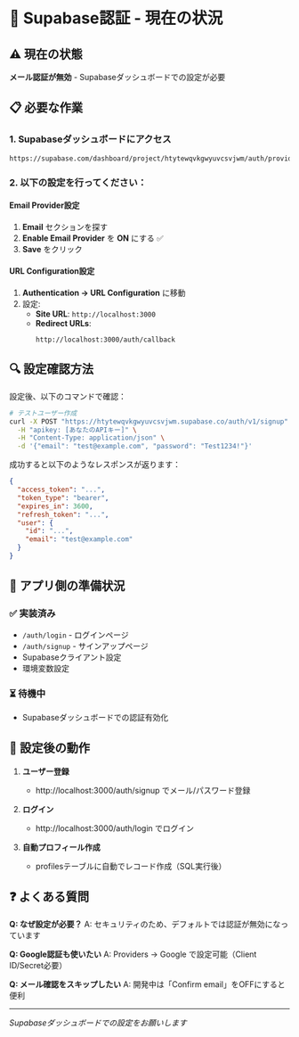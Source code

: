 # 🔐 Supabase認証 - 現在の状況

## ⚠️ 現在の状態
**メール認証が無効** - Supabaseダッシュボードでの設定が必要

## 📋 必要な作業

### 1. Supabaseダッシュボードにアクセス
```
https://supabase.com/dashboard/project/htytewqvkgwyuvcsvjwm/auth/providers
```

### 2. 以下の設定を行ってください：

#### Email Provider設定
1. **Email** セクションを探す
2. **Enable Email Provider** を **ON** にする ✅
3. **Save** をクリック

#### URL Configuration設定
1. **Authentication → URL Configuration** に移動
2. 設定:
   - **Site URL**: `http://localhost:3000`
   - **Redirect URLs**: 
     ```
     http://localhost:3000/auth/callback
     ```

## 🔍 設定確認方法

設定後、以下のコマンドで確認：
```bash
# テストユーザー作成
curl -X POST "https://htytewqvkgwyuvcsvjwm.supabase.co/auth/v1/signup" \
  -H "apikey: [あなたのAPIキー]" \
  -H "Content-Type: application/json" \
  -d '{"email": "test@example.com", "password": "Test1234!"}'
```

成功すると以下のようなレスポンスが返ります：
```json
{
  "access_token": "...",
  "token_type": "bearer",
  "expires_in": 3600,
  "refresh_token": "...",
  "user": {
    "id": "...",
    "email": "test@example.com"
  }
}
```

## 📝 アプリ側の準備状況

### ✅ 実装済み
- `/auth/login` - ログインページ
- `/auth/signup` - サインアップページ
- Supabaseクライアント設定
- 環境変数設定

### ⏳ 待機中
- Supabaseダッシュボードでの認証有効化

## 🚀 設定後の動作

1. **ユーザー登録**
   - http://localhost:3000/auth/signup でメール/パスワード登録
   
2. **ログイン**
   - http://localhost:3000/auth/login でログイン

3. **自動プロフィール作成**
   - profilesテーブルに自動でレコード作成（SQL実行後）

## ❓ よくある質問

**Q: なぜ設定が必要？**
A: セキュリティのため、デフォルトでは認証が無効になっています

**Q: Google認証も使いたい**
A: Providers → Google で設定可能（Client ID/Secret必要）

**Q: メール確認をスキップしたい**
A: 開発中は「Confirm email」をOFFにすると便利

---
*Supabaseダッシュボードでの設定をお願いします*